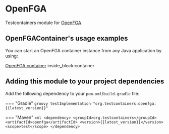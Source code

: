# OpenFGA

Testcontainers module for [OpenFGA](https://hub.docker.com/r/openfga/openfga).

## OpenFGAContainer's usage examples

You can start an OpenFGA container instance from any Java application by using:

<!--codeinclude-->
[OpenFGA container](../../modules/openfga/src/test/java/org/testcontainers/openfga/OpenFGAContainerTest.java) inside_block:container
<!--/codeinclude-->

## Adding this module to your project dependencies

Add the following dependency to your `pom.xml`/`build.gradle` file:

=== "Gradle"
    ```groovy
    testImplementation "org.testcontainers:openfga:{{latest_version}}"
    ```

=== "Maven"
    ```xml
    <dependency>
        <groupId>org.testcontainers</groupId>
        <artifactId>openfga</artifactId>
        <version>{{latest_version}}</version>
        <scope>test</scope>
    </dependency>
    ```
